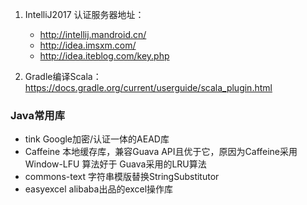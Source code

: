 1. IntelliJ2017 认证服务器地址：
    * http://intellij.mandroid.cn/
    * http://idea.imsxm.com/
    * http://idea.iteblog.com/key.php

2. Gradle编译Scala： https://docs.gradle.org/current/userguide/scala_plugin.html

### Java常用库
- tink Google加密/认证一体的AEAD库
- Caffeine 本地缓存库，兼容Guava API且优于它，原因为Caffeine采用Window-LFU 算法好于 Guava采用的LRU算法
- commons-text 字符串模版替换StringSubstitutor
- easyexcel alibaba出品的excel操作库
